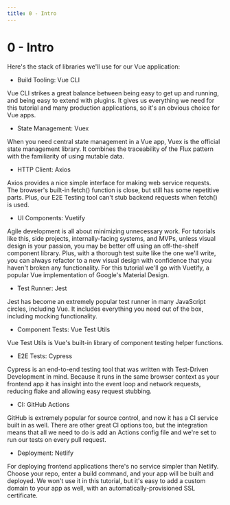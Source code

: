 ```yaml
---
title: 0 - Intro
---
```


# 0 - Intro

Here's the stack of libraries we'll use for our Vue application:

* Build Tooling: Vue CLI

Vue CLI strikes a great balance between being easy to get up and running, and being easy to extend with plugins. It gives us everything we need for this tutorial and many production applications, so it's an obvious choice for Vue apps.

* State Management: Vuex

When you need central state management in a Vue app, Vuex is the official state management library. It combines the traceability of the Flux pattern with the familiarity of using mutable data.

* HTTP Client: Axios

Axios provides a nice simple interface for making web service requests. The browser's built-in fetch() function is close, but still has some repetitive parts. Plus, our E2E Testing tool can't stub backend requests when fetch() is used.

* UI Components: Vuetify

Agile development is all about minimizing unnecessary work. For tutorials like this, side projects, internally-facing systems, and MVPs, unless visual design is your passion, you may be better off using an off-the-shelf component library. Plus, with a thorough test suite like the one we'll write, you can always refactor to a new visual design with confidence that you haven't broken any functionality. For this tutorial we'll go with Vuetify, a popular Vue implementation of Google's Material Design.

* Test Runner: Jest

Jest has become an extremely popular test runner in many JavaScript circles, including Vue. It includes everything you need out of the box, including mocking functionality.

* Component Tests: Vue Test Utils

Vue Test Utils is Vue's built-in library of component testing helper functions.

* E2E Tests: Cypress

Cypress is an end-to-end testing tool that was written with Test-Driven Development in mind. Because it runs in the same browser context as your frontend app it has insight into the event loop and network requests, reducing flake and allowing easy request stubbing.

* CI: GitHub Actions

GitHub is extremely popular for source control, and now it has a CI service built in as well. There are other great CI options too, but the integration means that all we need to do is add an Actions config file and we're set to run our tests on every pull request.

* Deployment: Netlify

For deploying frontend applications there's no service simpler than Netlify. Choose your repo, enter a build command, and your app will be built and deployed. We won't use it in this tutorial, but it's easy to add a custom domain to your app as well, with an automatically-provisioned SSL certificate.
